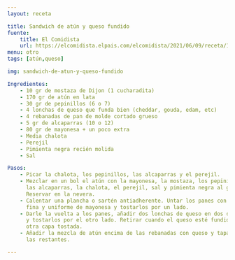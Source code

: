 ```yaml
---
layout: receta

title: Sandwich de atún y queso fundido
fuente:
    title: El Comidista
    url: https://elcomidista.elpais.com/elcomidista/2021/06/09/receta/1623262866_009999.html
menu: otro
tags: [atún,queso]

img: sandwich-de-atun-y-queso-fundido

Ingredientes:
    - 10 gr de mostaza de Dijon (1 cucharadita)
    - 170 gr de atún en lata
    - 30 gr de pepinillos (6 o 7)
    - 4 lonchas de queso que funda bien (cheddar, gouda, edam, etc)
    - 4 rebanadas de pan de molde cortado grueso
    - 5 gr de alcaparras (10 o 12)
    - 80 gr de mayonesa + un poco extra
    - Media chalota
    - Perejil
    - Pimienta negra recién molida
    - Sal

Pasos:
    - Picar la chalota, los pepinillos, las alcaparras y el perejil.
    - Mezclar en un bol el atún con la mayonesa, la mostaza, los pepinillos,
      las alcaparras, la chalota, el perejil, sal y pimienta negra al gusto.
      Reservar en la nevera.
    - Calentar una plancha o sartén antiadherente. Untar los panes con una capa
      fina y uniforme de mayonesa y tostarlos por un lado.
    - Darle la vuelta a los panes, añadir dos lonchas de queso en dos de ellos,
      y tostarlos por el otro lado. Retirar cuando el queso esté fundido y la
      otra capa tostada.
    - Añadir la mezcla de atún encima de las rebanadas con queso y tapar con
      las restantes.

---
```

